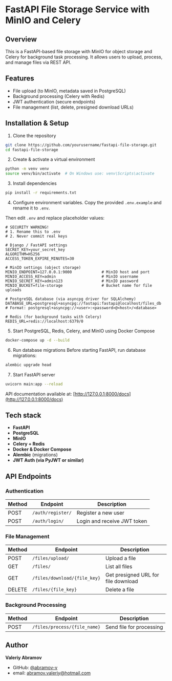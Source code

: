# FastAPI File Storage Service with MinIO and Celery

## Overview
This is a FastAPI-based file storage with MinIO for object storage and Celery for background task processing. It allows users to upload, process, and manage files via REST API.

## Features
- File upload (to MinIO, metadata saved in PostgreSQL)
- Background processing (Celery with Redis)
- JWT authentication (secure endpoints)
- File management (list, delete, presigned download URLs)


## Installation & Setup
1. Clone the repository
```bash
git clone https://github.com/yourusername/fastapi-file-storage.git
cd fastapi-file-storage
```

2. Create & activate a virtual environment
```bash
python -m venv venv
source venv/bin/activate  # On Windows use: venv\Scripts\activate
```

3. Install dependencies
```bash
pip install -r requirements.txt
```

4. Configure environment variables.
Copy the provided `.env.example` and rename it to `.env`.

Then edit `.env` and replace placeholder values:
```
# SECURITY WARNING!
# 1. Rename this to .env
# 2. Never commit real keys

# Django / FastAPI settings
SECRET_KEY=your_secret_key
ALGORITHM=HS256
ACCESS_TOKEN_EXPIRE_MINUTES=30

# MinIO settings (object storage)
MINIO_ENDPOINT=127.0.0.1:9000             # MinIO host and port
MINIO_ACCESS_KEY=admin                    # MinIO username
MINIO_SECRET_KEY=admin123                 # MinIO password
MINIO_BUCKET=file-storage                 # Bucket name for file uploads

# PostgreSQL database (via asyncpg driver for SQLAlchemy)
DATABASE_URL=postgresql+asyncpg://fastapi:fastapi@localhost/files_db
# Format: postgresql+asyncpg://<user>:<password>@<host>/<database>

# Redis (for background tasks with Celery)
REDIS_URL=redis://localhost:6379/0
```

5. Start PostgreSQL, Redis, Celery, and MinIO using Docker Compose
```bash
docker-compose up -d --build
```


6. Run database migrations
Before starting FastAPI, run database migrations:
```bash
alembic upgrade head
```

7. Start FastAPI server
```bash
uvicorn main:app --reload
```
API documentation available at: [http://127.0.0.1:8000/docs](http://127.0.0.1:8000/docs)


## Tech stack
- **FastAPI**
- **PostgreSQL**
- **MinIO**
- **Celery + Redis**
- **Docker & Docker Compose**
- **Alembic** (migrations)
- **JWT Auth (via PyJWT or similar)**


## API Endpoints
### Authentication
| Method | Endpoint | Description |
|--------|---------|-------------|
| POST | `/auth/register/` | Register a new user |
| POST | `/auth/login/` | Login and receive JWT token |

### File Management
| Method | Endpoint | Description |
|--------|---------|-------------|
| POST | `/files/upload/` | Upload a file |
| GET  | `/files/` | List all files |
| GET  | `/files/download/{file_key}` | Get presigned URL for file download |
| DELETE | `/files/{file_key}` | Delete a file |

### Background Processing
| Method | Endpoint | Description |
|--------|---------|-------------|
| POST  | `/files/process/{file_name}` | Send file for processing |

## Author
**Valeriy Abramov**
- GitHub: [@abramov-v](https://github.com/abramov-v) 
- email: abramov.valeriy@hotmail.com

